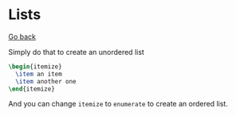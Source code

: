 # Lists

[Go back](..#writing-documents)

Simply do that to create an unordered list

```latex
\begin{itemize}
  \item an item
  \item another one
\end{itemize}
```

And you can change ``itemize`` to `enumerate`
to create an ordered list.